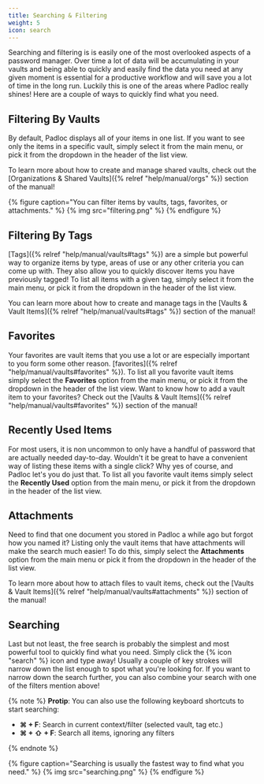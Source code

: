 ```yaml
---
title: Searching & Filtering
weight: 5
icon: search
---
```


Searching and filtering is is easily one of the most overlooked aspects of a
password manager. Over time a lot of data will be accumulating in your vaults
and being able to quickly and easily find the data you need at any given moment
is essential for a productive workflow and will save you a lot of time in the
long run. Luckily this is one of the areas where Padloc really shines! Here are
a couple of ways to quickly find what you need.

## Filtering By Vaults

By default, Padloc displays all of your items in one list. If you want to see
only the items in a specific vault, simply select it from the main menu, or pick
it from the dropdown in the header of the list view.

To learn more about how to create and manage shared vaults, check out the
[Organizations & Shared Vaults]({% relref "help/manual/orgs" %}) section of the
manual!

{% figure caption="You can filter items by vaults, tags, favorites, or attachments." %}
{% img src="filtering.png" %} {% endfigure %}

## Filtering By Tags

[Tags]({% relref "help/manual/vaults#tags" %}) are a simple but powerful way to
organize items by type, areas of use or any other criteria you can come up with.
They also allow you to quickly discover items you have previously tagged! To
list all items with a given tag, simply select it from the main menu, or pick it
from the dropdown in the header of the list view.

You can learn more about how to create and manage tags in the [Vaults & Vault
Items]({% relref "help/manual/vaults#tags" %}) section of the manual!

## Favorites

Your favorites are vault items that you use a lot or are especially important to
you form some other reason.
[favorites]({% relref "help/manual/vaults#favorites" %}). To list all you
favorite vault items simply select the **Favorites** option from the main menu,
or pick it from the dropdown in the header of the list view. Want to know how to
add a vault item to your favorites? Check out the [Vaults & Vault
Items]({% relref "help/manual/vaults#favorites" %}) section of the manual!

## Recently Used Items

For most users, it is non uncommon to only have a handful of password that are
actually needed day-to-day. Wouldn't it be great to have a convenient way of
listing these items with a single click? Why yes of course, and Padloc let's you
do just that. To list all you favorite vault items simply select the **Recently
Used** option from the main menu, or pick it from the dropdown in the header of
the list view.

## Attachments

Need to find that one document you stored in Padloc a while ago but forgot how
you named it? Listing only the vault items that have attachments will make the
search much easier! To do this, simply select the **Attachments** option from
the main menu or pick it from the dropdown in the header of the list view.

To learn more about how to attach files to vault items, check out the [Vaults &
Vault Items]({% relref "help/manual/vaults#attachments" %}) section of the
manual!

## Searching

Last but not least, the free search is probably the simplest and most powerful
tool to quickly find what you need. Simply click the {% icon "search" %} icon
and type away! Usually a couple of key strokes will narrow down the list enough
to spot what you're looking for. If you want to narrow down the search further,
you can also combine your search with one of the filters mention above!

{% note %} **Protip**: You can also use the following keyboard shortcuts to
start searching:

-   **⌘ + F**: Search in current context/filter (selected vault, tag etc.)
-   **⌘ + ⇧ + F**: Search all items, ignoring any filters

{% endnote %}

{% figure caption="Searching is usually the fastest way to find what you need." %}
{% img src="searching.png" %} {% endfigure %}
